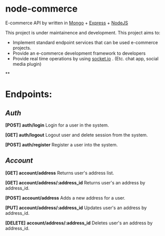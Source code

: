
# node-commerce 
E-commerce API by written in  [Mongo](https://www.mongodb.com/) + [Express](https://expressjs.com) + [NodeJS](https://nodejs.org)    
    
This project is under maintainence and development. This project aims to:    
    
  
 - Implement standard endpoint services that can be used e-commerce projects.  
 - Provide an e-commerce development framework to developers  
 - Provide real time operations by using [socket.io](https://github.com/socketio/socket.io) . (Etc. chat app, social media plugin)

**

# Endpoints:

## *Auth*

**[POST]**
**auth/login**
	Login for a user in the system.
	
**[GET]**
**auth/logout**
    Logout user and delete session from the system.
    
   **[POST]**
**auth/register**
	Register a user into the system.

## *Account*

**[GET]**
**account/address**
Returns user's address list.

**[GET]**
**account/address/:address_id**
Returns user's an address by address_id.

**[POST]**
**account/address**
Adds a new address for a user.

**[PUT]**
**account/address/:address_id**
Updates user's an address by address_id.

**[DELETE]**
**account/address/:address_id**
Deletes user's an address by address_id.
